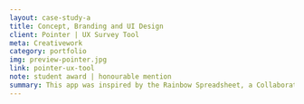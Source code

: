 ```yaml
---
layout: case-study-a
title: Concept, Branding and UI Design
client: Pointer | UX Survey Tool
meta: Creativework
category: portfolio
img: preview-pointer.jpg
link: pointer-ux-tool
note: student award | honourable mention
summary: This app was inspired by the Rainbow Spreadsheet, a Collaborative Lean  UX Research tool developped by Google's user-experience researcher Tomer Sharon. Developed as a student project, Pointer was presented at the CapCHI (Computer-Human Interaction in the National Capital of Canada) student showcase and received an Honourable Mention in the RGD 2015 Student Awards Program. 
---
```

